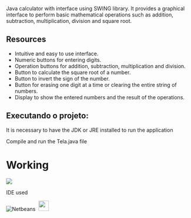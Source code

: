 Java calculator with interface using SWING library.
It provides a graphical interface to perform basic mathematical operations such as addition, subtraction, multiplication, division and square root.

<div>
 <h2>Resources</h2> 
 <ul>
   <li>Intuitive and easy to use interface.</li>
   <li>Numeric buttons for entering digits.</li>
   <li>Operation buttons for addition, subtraction, multiplication and division.</li>
   <li>Button to calculate the square root of a number.</li>
   <li>Button to invert the sign of the number.</li>
   <li>Button for erasing one digit at a time or clearing the entire string of numbers.</li>
   <li>Display to show the entered numbers and the result of the operations.</li>
 </ul>

 <h2>Executando o projeto: </h2>
<p> It is necessary to have the JDK or JRE installed to run the application</p>
<p>Compile and run the Tela.java file</p>
 
</div>

<p align="center">
<h1>Working</h1>
<img src="https://media.giphy.com/media/v1.Y2lkPTc5MGI3NjExZDk3OGQyZDczNTVlY2Q0ZmZmM2Q3NmM1NTdhYTFjNTkyNTAyOWZkNyZlcD12MV9pbnRlcm5hbF9naWZzX2dpZklkJmN0PWc/STHXJhGrDtbL4GrJFn/giphy.gif?raw=true&s=90 "calculatorsimulation">
</p>

<p>IDE used
<br>

  ![Netbeans](https://img.shields.io/badge/-netbeans-0D1117?style=for-the-badge&logo=netbeans&logoColor=007ACC&labelColor=0D1117)&nbsp;
  <img src="https://th.bing.com/th/id/R.f348d40c8d60d9dd1c8ef9c654b02705?rik=vWlWz0rp8H2Meg&pid=ImgRaw&r=0g" width="28"/>
</p>
